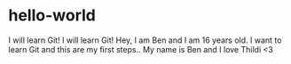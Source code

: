 # hello-world
I will learn Git!
I will learn Git! Hey, I am Ben and I am 16 years old. I want to learn Git and this are my first steps..
My name is Ben and I love Thildi <3
